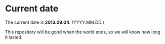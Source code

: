 # Current date

The current date is **2013.09.04.** (YYYY.MM.DD.)

This repository will be good when the world ends, so we will know how long it lasted.